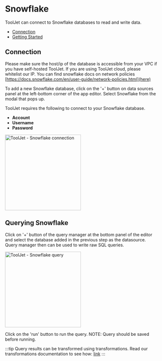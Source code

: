 # Snowflake

ToolJet can connect to Snowflake databases to read and write data.

- [Connection](#connection)
- [Getting Started](#querying-snowflake)

## Connection

Please make sure the host/ip of the database is accessible from your VPC if you have self-hosted ToolJet. If you are using ToolJet cloud, please whitelist our IP. You can find snowflake docs on network policies [https://docs.snowflake.com/en/user-guide/network-policies.html](here)


To add a new Snowflake database, click on the '+' button on data sources panel at the left-bottom corner of the app editor. Select Snowflake from the modal that pops up.

ToolJet requires the following to connect to your Snowflake database.

- **Account**
- **Username**
- **Password**

<img src="/img/datasource-reference/snowflake/snowflake-connect.png" alt="ToolJet - Snowflake connection" height="250"/>

## Querying Snowflake

Click on '+' button of the query manager at the bottom panel of the editor and select the database added in the previous step as the datasource. Query manager then can be used to write raw SQL queries.

<img src="/img/datasource-reference/snowflake/snowflake-query.png" alt="ToolJet - Snowflake query" height="250"/>

Click on the 'run' button to run the query. NOTE: Query should be saved before running.

:::tip
Query results can be transformed using transformations. Read our transformations documentation to see how: [link](/docs/tutorial/transformations)
:::

